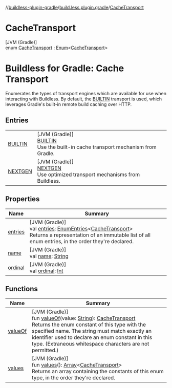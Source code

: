 //[buildless-plugin-gradle](../../../index.md)/[build.less.plugin.gradle](../index.md)/[CacheTransport](index.md)

# CacheTransport

[JVM (Gradle)]\
enum [CacheTransport](index.md) : [Enum](https://kotlinlang.org/api/latest/jvm/stdlib/kotlin/-enum/index.html)&lt;[CacheTransport](index.md)&gt; 

# Buildless for Gradle: Cache Transport

Enumerates the types of transport engines which are available for use when interacting with Buildless. By default, the [BUILTIN](-b-u-i-l-t-i-n/index.md) transport is used, which leverages Gradle's built-in remote build caching over HTTP.

## Entries

| | |
|---|---|
| [BUILTIN](-b-u-i-l-t-i-n/index.md) | [JVM (Gradle)]<br>[BUILTIN](-b-u-i-l-t-i-n/index.md)<br>Use the built-in cache transport mechanism from Gradle. |
| [NEXTGEN](-n-e-x-t-g-e-n/index.md) | [JVM (Gradle)]<br>[NEXTGEN](-n-e-x-t-g-e-n/index.md)<br>Use optimized transport mechanisms from Buildless. |

## Properties

| Name | Summary |
|---|---|
| [entries](entries.md) | [JVM (Gradle)]<br>val [entries](entries.md): [EnumEntries](https://kotlinlang.org/api/latest/jvm/stdlib/kotlin.enums/-enum-entries/index.html)&lt;[CacheTransport](index.md)&gt;<br>Returns a representation of an immutable list of all enum entries, in the order they're declared. |
| [name](-n-e-x-t-g-e-n/index.md#-372974862%2FProperties%2F73423754) | [JVM (Gradle)]<br>val [name](-n-e-x-t-g-e-n/index.md#-372974862%2FProperties%2F73423754): [String](https://kotlinlang.org/api/latest/jvm/stdlib/kotlin/-string/index.html) |
| [ordinal](-n-e-x-t-g-e-n/index.md#-739389684%2FProperties%2F73423754) | [JVM (Gradle)]<br>val [ordinal](-n-e-x-t-g-e-n/index.md#-739389684%2FProperties%2F73423754): [Int](https://kotlinlang.org/api/latest/jvm/stdlib/kotlin/-int/index.html) |

## Functions

| Name | Summary |
|---|---|
| [valueOf](value-of.md) | [JVM (Gradle)]<br>fun [valueOf](value-of.md)(value: [String](https://kotlinlang.org/api/latest/jvm/stdlib/kotlin/-string/index.html)): [CacheTransport](index.md)<br>Returns the enum constant of this type with the specified name. The string must match exactly an identifier used to declare an enum constant in this type. (Extraneous whitespace characters are not permitted.) |
| [values](values.md) | [JVM (Gradle)]<br>fun [values](values.md)(): [Array](https://kotlinlang.org/api/latest/jvm/stdlib/kotlin/-array/index.html)&lt;[CacheTransport](index.md)&gt;<br>Returns an array containing the constants of this enum type, in the order they're declared. |
